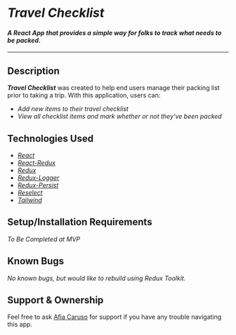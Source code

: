 # _Travel Checklist_

#### _A React App that provides a simple way for folks to track what needs to be packed._
---

<!-- #### By _**[Afia Caruso](afia.caruso@gmail.com)**_ -->


## Description

_**Travel Checklist**_ was created to help end users manage their packing list prior to taking a trip. With this application, users can:
* _Add new items to their travel checklist_
* _View all checklist items and mark whether or not they've been packed_


## Technologies Used

* _[React](https://reactjs.org/)_
* _[React-Redux](https://react-redux.js.org/)_
* _[Redux](https://redux.js.org/)_
* _[Redux-Logger](https://www.npmjs.com/package/redux-logger)_
* _[Redux-Persist](https://github.com/rt2zz/redux-persist)_
* _[Reselect](https://github.com/reduxjs/reselect)_
* _[Tailwind](https://tailwindcss.com/)_

## Setup/Installation Requirements


 _To Be Completed at MVP_

<!-- _{Do I need to run a server? How should I set up my databases? Is there other code this application depends on? Delete the project from your desktop, re-cloning the project from GitHub, and writing down all the steps necessary to get the project working again.}_ -->

## Known Bugs

_No known bugs, but would like to rebuild using Redux Toolkit._

## Support & Ownership

Feel free to ask [Afia Caruso](afia.caruso@gmail.com) for support if you have any trouble navigating this app.